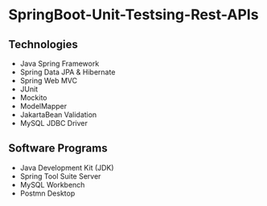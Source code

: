 # SpringBoot-Unit-Testsing-Rest-APIs

## Technologies
- Java Spring Framework
- Spring Data JPA & Hibernate
- Spring Web MVC
- JUnit
- Mockito
- ModelMapper
- JakartaBean Validation
- MySQL JDBC Driver
## Software Programs
- Java Development Kit (JDK)
- Spring Tool Suite Server
- MySQL Workbench
- Postmn Desktop
